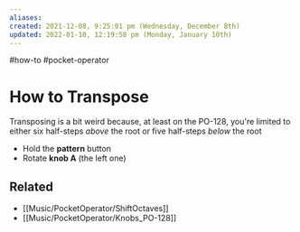 ```yaml
---
aliases: 
created: 2021-12-08, 9:25:01 pm (Wednesday, December 8th)
updated: 2022-01-10, 12:19:58 pm (Monday, January 10th)
---
```

#how-to #pocket-operator

# How to Transpose
Transposing is a bit weird because, at least on the PO-128, you're limited to either six half-steps *above* the root or five half-steps *below* the root

- Hold the **pattern** button
- Rotate **knob A** (the left one)

## Related
- [[Music/PocketOperator/ShiftOctaves]]
- [[Music/PocketOperator/Knobs_PO-128]]